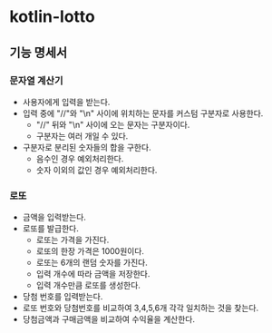 
# kotlin-lotto

## 기능 명세서

### 문자열 계산기
- 사용자에게 입력을 받는다.
- 입력 중에 "//"와 "\n" 사이에 위치하는 문자를 커스텀 구분자로 사용한다.
    - "//" 뒤와 "\n" 사이에 오는 문자는 구분자이다.
    - 구분자는 여러 개일 수 있다.
- 구분자로 분리된 숫자들의 합을 구한다.
    - 음수인 경우 예외처리한다.
    - 숫자 이외의 값인 경우 예외처리한다.


### 로또
- 금액을 입력받는다.
- 로또를 발급한다.
    - 로또는 가격을 가진다.
    - 로또의 한장 가격은 1000원이다.
    - 로또는 6개의 랜덤 숫자를 가진다.
    - 입력 개수에 따라 금액을 저장한다.
    - 입력 개수만큼 로또를 생성한다.
- 당첨 번호를 입력받는다.
- 로또 번호와 당첨번호를 비교하여 3,4,5,6개 각각 일치하는 것을 찾는다.
- 당첨금액과 구매금액을 비교하여 수익율을 계산한다.
